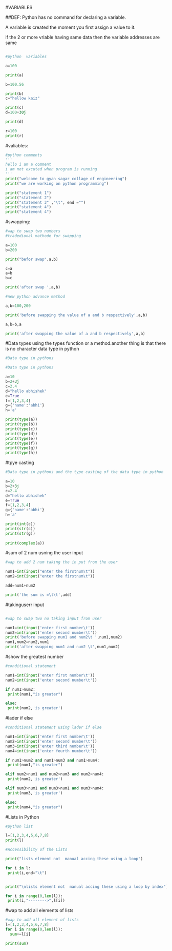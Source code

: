  
#VARIABLES

##DEF:
Python has no command for declaring a variable.

A variable is created the moment you first assign a value to it.

if the 2 or more vriable having same data then the variable addresses are same

```python

#python  variables

a=100

print(a)

b=100.56

print(b)
c="hellow kaiz"

print(c)
d=100+30j

print(d)

r=100
print(r)

```
#valiables:
```python
#python comments 
'''
hello i am a comment
i am not excuted when program is running
'''
print("welcome to gyan sagar collage of engineering")
print("we are working on python programming")

print("statement 1")
print("statement 2")
print("statement 3" ,"\t", end ="")
print("statement 4")
print("statement 4")


```

#swapping:
```python
#wap to swap two numbers
#tradedional mathode for swapping

a=100
b=200

print("befor swap",a,b)

c=a
a=b
b=c

print('after swap ',a,b)

#new python advance mathod

a,b=100,200

print('before swapping the value of a and b respectively',a,b)

a,b=b,a

print('after swapping the value of a and b respectively',a,b)

```


#Data types using the types function or a method.another thing is that there is no character data type in python
```python
#Data type in pythons 

#Data type in pythons 

a=10
b=2+3j
c=2.4
d="hello abhishek"
e=True
f=[1,2,3,4]
g={'name':'abhi'}
h='a'

print(type(a))
print(type(b))
print(type(c))
print(type(d))
print(type(e))
print(type(f))
print(type(g))
print(type(h))
```


#tpye casting
```python
#Data type in pythons and the type casting of the data type in python

a=10
b=2+3j
c=2.4
d="hello abhishek"
e=True
f=[1,2,3,4]
g={'name':'abhi'}
h='a'

print(int(c))
print(str(c))
print(str(g))
 
print(complex(a))
```
#sum of 2 num usning the user input
```python
#wap to add 2 num taking the in put from the user

num1=int(input("enter the firstnum\t"))
num2=int(input("enter the firstnum\t"))

add=num1+num2

print('the sum is =\t\t',add)

```

#takinguserr input

```python

#wap to swap two nu taking input from user 

num1=int(input('enter first number\t'))
num2=int(input('enter second number\t'))
print('before swapping num1 and num2\t ',num1,num2)
num1,num2=num2,num1
print('after swapping num1 and num2 \t',num1,num2)
```


#show the greatest number
```python
#conditional statement

num1=int(input('enter first number\t'))
num2=int(input('enter second number\t'))

if num1>num2:
 print(num1,"is greater")

else:
 print(num2,'is greater')
```

#lader if  else
```python
#conditional statement using lader if else

num1=int(input('enter first number\t'))
num2=int(input('enter second number\t'))
num3=int(input('enter third number\t'))
num4=int(input('enter fourth number\t'))

if num1>num2 and num1>num3 and num1>num4:
 print(num1,"is greater")

elif num2>num1 and num2>num3 and num2>num4:
 print(num2,'is greater')

elif num3>num1 and num3>num1 and num3>num4:
 print(num3,'is greater')

else:
 print(num4,"is greater")
```


#Lists in Python
```python
#python list 

l=[1,2,3,4,5,6,7,8]
print(l)

#Accessibility of the Lists 

print("lists element not  manual accing these using a loop")

for i in l:
 print(i,end="\t")


print("\nlists element not  manual accing these using a loop by index")

for i in range(0,len(l)):
 print(i,"-------->",l[i])

```



#wap to add all elements of lists
```python
#wap to add all element of lists
l=[1,2,3,4,5,6,7,8]
for i in range(0,len(l)):
  sum+=l[i]

print(sum)
```